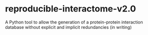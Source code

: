 # reproducible-interactome-v2.0
A Python tool to allow the generation of a protein-protein interaction database without explicit and implicit redundancies (in writing)
